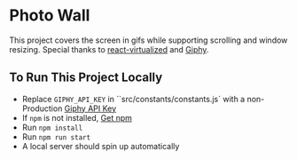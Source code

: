 # Photo Wall
This project covers the screen in gifs while supporting scrolling and window resizing. Special thanks to [react-virtualized](https://github.com/bvaughn/react-virtualized) and [Giphy](https://giphy.com/).

## To Run This Project Locally
* Replace `GIPHY_API_KEY` in ``src/constants/constants.js` with a non-Production [Giphy API Key](https://developers.giphy.com/)
* If `npm` is not installed, [Get npm](https://www.npmjs.com/get-npm)
* Run `npm install`
* Run `npm run start`
* A local server should spin up automatically
